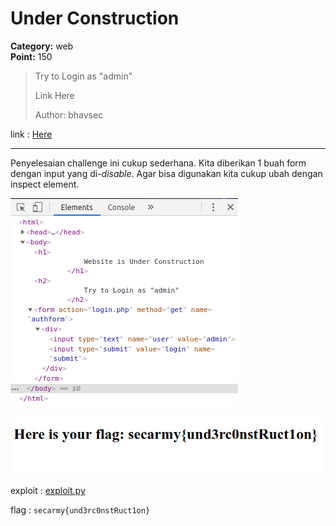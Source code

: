 # Under Construction
**Category:** web <br>
**Point:** 150

> Try to Login as "admin"
> 
> Link Here
> 
> Author: bhavsec

link : [Here](http://sec-army.ml/underconstruction)

---

Penyelesaian challenge ini cukup sederhana. Kita diberikan 1 buah form dengan input yang di-_disable_. Agar bisa digunakan kita cukup ubah dengan inspect element.

![](./ss01.png)

![](./ss02.png)

exploit : [exploit.py](./exploit.py)

flag : `secarmy{und3rc0nstRuct1on}`
